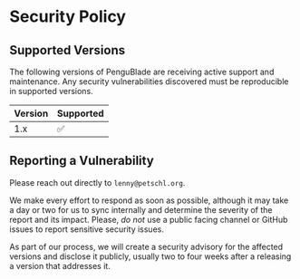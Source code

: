 # Security Policy

## Supported Versions

The following versions of PenguBlade are receiving active support and maintenance. Any security vulnerabilities
discovered must be reproducible in supported versions.

| Version | Supported          |
|---------|--------------------|
| 1.x     | :white_check_mark: |

## Reporting a Vulnerability

Please reach out directly to `lenny@petschl.org`.

We make every effort to respond as soon as possible, although it may take a day or two for us to sync internally and
determine the severity of the report and its impact. Please, _do not_ use a public facing channel or GitHub issues to
report sensitive security issues.

As part of our process, we will create a security advisory for the affected versions and disclose it publicly, usually
two to four weeks after a releasing a version that addresses it.
